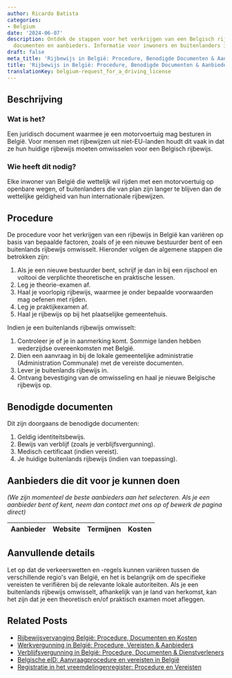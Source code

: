 ```yaml
---
author: Ricardo Batista
categories:
- Belgium
date: '2024-06-07'
description: Ontdek de stappen voor het verkrijgen van een Belgisch rijbewijs, vereiste
  documenten en aanbieders. Informatie voor inwoners en buitenlanders in België.
draft: false
meta_title: 'Rijbewijs in België: Procedure, Benodigde Documenten & Aanbieders'
title: 'Rijbewijs in België: Procedure, Benodigde Documenten & Aanbieders'
translationKey: belgium-request_for_a_driving_license
---
```



## Beschrijving
### Wat is het?
Een juridisch document waarmee je een motorvoertuig mag besturen in België. Voor mensen met rijbewijzen uit niet-EU-landen houdt dit vaak in dat ze hun huidige rijbewijs moeten omwisselen voor een Belgisch rijbewijs.

### Wie heeft dit nodig?
Elke inwoner van België die wettelijk wil rijden met een motorvoertuig op openbare wegen, of buitenlanders die van plan zijn langer te blijven dan de wettelijke geldigheid van hun internationale rijbewijzen.

## Procedure
De procedure voor het verkrijgen van een rijbewijs in België kan variëren op basis van bepaalde factoren, zoals of je een nieuwe bestuurder bent of een buitenlands rijbewijs omwisselt. Hieronder volgen de algemene stappen die betrokken zijn:

1. Als je een nieuwe bestuurder bent, schrijf je dan in bij een rijschool en voltooi de verplichte theoretische en praktische lessen.
2. Leg je theorie-examen af.
3. Haal je voorlopig rijbewijs, waarmee je onder bepaalde voorwaarden mag oefenen met rijden.
4. Leg je praktijkexamen af.
5. Haal je rijbewijs op bij het plaatselijke gemeentehuis.

Indien je een buitenlands rijbewijs omwisselt:

1. Controleer je of je in aanmerking komt. Sommige landen hebben wederzijdse overeenkomsten met België.
2. Dien een aanvraag in bij de lokale gemeentelijke administratie (Administration Communale) met de vereiste documenten.
3. Lever je buitenlands rijbewijs in.
4. Ontvang bevestiging van de omwisseling en haal je nieuwe Belgische rijbewijs op.

## Benodigde documenten
Dit zijn doorgaans de benodigde documenten:

1. Geldig identiteitsbewijs.
2. Bewijs van verblijf (zoals je verblijfsvergunning).
3. Medisch certificaat (indien vereist).
4. Je huidige buitenlands rijbewijs (indien van toepassing).

## Aanbieders die dit voor je kunnen doen

_(We zijn momenteel de beste aanbieders aan het selecteren. Als je een aanbieder bent of kent, neem dan contact met ons op of bewerk de pagina direct)_

| Aanbieder       |     Website     |     Termijnen    |       Kosten     |
| :-------------: | :-------------: |  :-------------: | :-------------: |

## Aanvullende details
Let op dat de verkeerswetten en -regels kunnen variëren tussen de verschillende regio's van België, en het is belangrijk om de specifieke vereisten te verifiëren bij de relevante lokale autoriteiten. Als je een buitenlands rijbewijs omwisselt, afhankelijk van je land van herkomst, kan het zijn dat je een theoretisch en/of praktisch examen moet afleggen.
## Related Posts

- [Rijbewijsvervanging België: Procedure, Documenten en Kosten](https://tramitit.com/nl/guides/belgium/vervangingsaanvraag_rijbewijs/)
- [Werkvergunning in België: Procedure, Vereisten & Aanbieders](https://tramitit.com/nl/guides/belgium/verzoek_om_werkvergunning/)
- [Verblijfsvergunning in België: Procedure, Documenten & Dienstverleners](https://tramitit.com/nl/guides/belgium/verzoek_om_verblijfstitel/)
- [Belgische eID: Aanvraagprocedure en vereisten in België](https://tramitit.com/nl/guides/belgium/aanvraag_identiteitskaart/)
- [Registratie in het vreemdelingenregister: Procedure en Vereisten](https://tramitit.com/nl/guides/belgium/inschrijving_in_de_vreemdelingenregisters/)
